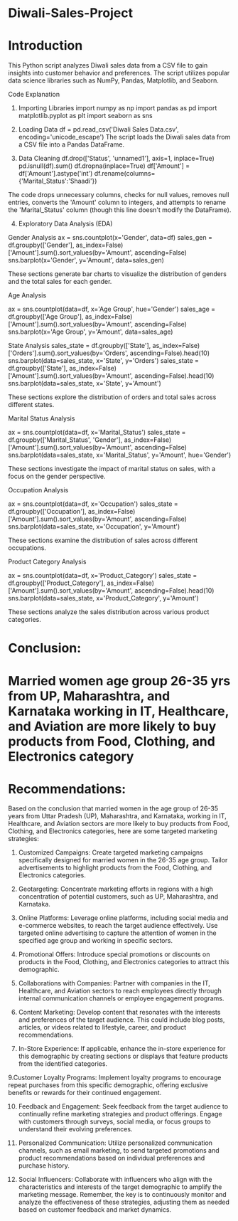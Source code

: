 # Diwali-Sales-Project

# Introduction

This Python script analyzes Diwali sales data from a CSV file to gain insights into customer behavior and preferences. 
The script utilizes popular data science libraries such as NumPy, Pandas, Matplotlib, and Seaborn.

Code Explanation

1. Importing Libraries
    import numpy as np 
import pandas as pd 
import matplotlib.pyplot as plt
import seaborn as sns

3. Loading Data
   df = pd.read_csv('Diwali Sales Data.csv', encoding='unicode_escape')
The script loads the Diwali sales data from a CSV file into a Pandas DataFrame.

3. Data Cleaning
df.drop(['Status', 'unnamed1'], axis=1, inplace=True)
pd.isnull(df).sum()
df.dropna(inplace=True)
df['Amount'] = df['Amount'].astype('int')
df.rename(columns={'Marital_Status':'Shaadi'})

The code drops unnecessary columns, checks for null values, removes null entries, converts the 'Amount' column to integers,
and attempts to rename the 'Marital_Status' column (though this line doesn't modify the DataFrame).

4. Exploratory Data Analysis (EDA)

Gender Analysis
ax = sns.countplot(x='Gender', data=df)
sales_gen = df.groupby(['Gender'], as_index=False)['Amount'].sum().sort_values(by='Amount', ascending=False)
sns.barplot(x='Gender', y='Amount', data=sales_gen)

These sections generate bar charts to visualize the distribution of genders and the total sales for each gender.

Age Analysis

ax = sns.countplot(data=df, x='Age Group', hue='Gender')
sales_age = df.groupby(['Age Group'], as_index=False)['Amount'].sum().sort_values(by='Amount', ascending=False)
sns.barplot(x='Age Group', y='Amount', data=sales_age)

State Analysis
sales_state = df.groupby(['State'], as_index=False)['Orders'].sum().sort_values(by='Orders', ascending=False).head(10)
sns.barplot(data=sales_state, x='State', y='Orders')
sales_state = df.groupby(['State'], as_index=False)['Amount'].sum().sort_values(by='Amount', ascending=False).head(10)
sns.barplot(data=sales_state, x='State', y='Amount')

These sections explore the distribution of orders and total sales across different states.

Marital Status Analysis

ax = sns.countplot(data=df, x='Marital_Status')
sales_state = df.groupby(['Marital_Status', 'Gender'], as_index=False)['Amount'].sum().sort_values(by='Amount', ascending=False)
sns.barplot(data=sales_state, x='Marital_Status', y='Amount', hue='Gender')

These sections investigate the impact of marital status on sales, with a focus on the gender perspective.

Occupation Analysis

ax = sns.countplot(data=df, x='Occupation')
sales_state = df.groupby(['Occupation'], as_index=False)['Amount'].sum().sort_values(by='Amount', ascending=False)
sns.barplot(data=sales_state, x='Occupation', y='Amount')

These sections examine the distribution of sales across different occupations.

Product Category Analysis

ax = sns.countplot(data=df, x='Product_Category')
sales_state = df.groupby(['Product_Category'], as_index=False)['Amount'].sum().sort_values(by='Amount', ascending=False).head(10)
sns.barplot(data=sales_state, x='Product_Category', y='Amount')

These sections analyze the sales distribution across various product categories.


# Conclusion:
# Married women age group 26-35 yrs from UP, Maharashtra, and Karnataka working in IT, Healthcare, and Aviation are more likely to buy products from Food, Clothing, and Electronics category

# Recommendations:

Based on the conclusion that married women in the age group of 26-35 years from Uttar Pradesh (UP), Maharashtra, and Karnataka, working in IT, Healthcare, and Aviation sectors are more likely to buy products from Food, Clothing, and Electronics categories, here are some targeted marketing strategies:

1. Customized Campaigns:
Create targeted marketing campaigns specifically designed for married women in the 26-35 age group.
Tailor advertisements to highlight products from the Food, Clothing, and Electronics categories.

2. Geotargeting:
Concentrate marketing efforts in regions with a high concentration of potential customers, such as UP, Maharashtra, and Karnataka.

3. Online Platforms:
Leverage online platforms, including social media and e-commerce websites, to reach the target audience effectively.
Use targeted online advertising to capture the attention of women in the specified age group and working in specific sectors.

5. Promotional Offers:
Introduce special promotions or discounts on products in the Food, Clothing, and Electronics categories to attract this demographic.

6. Collaborations with Companies:
Partner with companies in the IT, Healthcare, and Aviation sectors to reach employees directly through internal communication channels or employee engagement programs.

7. Content Marketing:
Develop content that resonates with the interests and preferences of the target audience. This could include blog posts, articles, or videos related to lifestyle, career, and product recommendations.

9. In-Store Experience:
If applicable, enhance the in-store experience for this demographic by creating sections or displays that feature products from the identified categories.

9.Customer Loyalty Programs:
Implement loyalty programs to encourage repeat purchases from this specific demographic, offering exclusive benefits or rewards for their continued engagement.

10. Feedback and Engagement:
Seek feedback from the target audience to continually refine marketing strategies and product offerings.
Engage with customers through surveys, social media, or focus groups to understand their evolving preferences.

11. Personalized Communication:
Utilize personalized communication channels, such as email marketing, to send targeted promotions and product recommendations based on individual preferences and purchase history.

12. Social Influencers:
Collaborate with influencers who align with the characteristics and interests of the target demographic to amplify the marketing message.
Remember, the key is to continuously monitor and analyze the effectiveness of these strategies, adjusting them as needed based on customer feedback and market dynamics.
